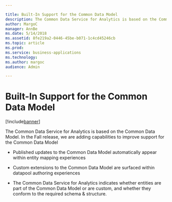 ```yaml
---

title: Built-In Support for the Common Data Model
description: The Common Data Service for Analytics is based on the Common Data Model.
author: MargoC
manager: AnnBe
ms.date: 5/14/2018
ms.assetid: 8fe219a2-0446-45be-b071-1c4cd45246cb
ms.topic: article
ms.prod: 
ms.service: business-applications
ms.technology: 
ms.author: margoc
audience: Admin

---
```

#  Built-In Support for the Common Data Model 


[!include[banner](../../../includes/banner.md)]

The Common Data Service for Analytics is based on the Common Data Model. In the
Fall release, we are adding capabilities to improve support for the Common Data
Model

-   Published updates to the Common Data Model automatically appear within
    entity mapping experiences

-   Custom extensions to the Common Data Model are surfaced within datapool
    authoring experiences

-   The Common Data Service for Analytics indicates whether entities are part of
    the Common Data Model or are custom, and whether they conform to the
    required schema & structure.
